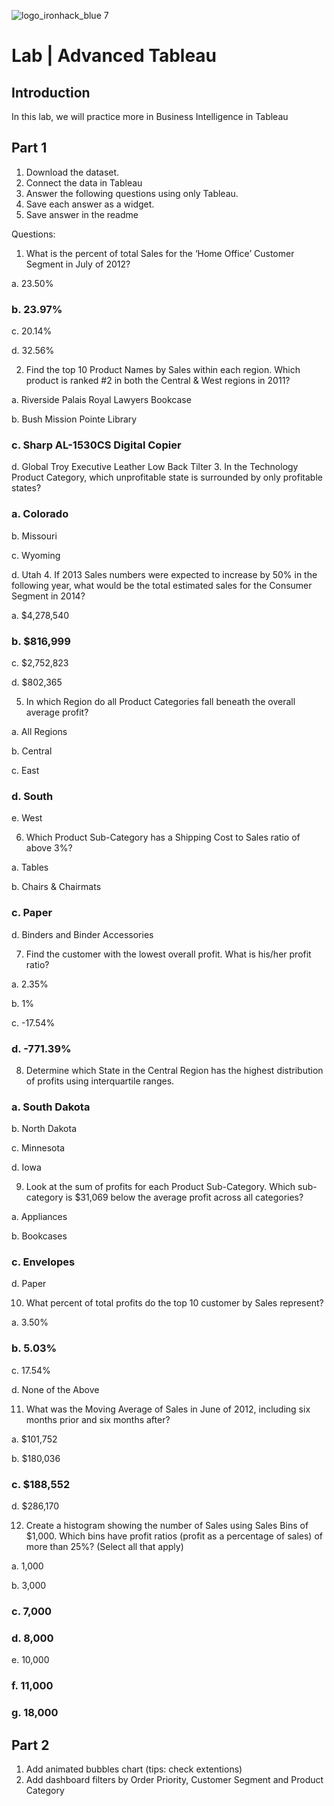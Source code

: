 ![logo_ironhack_blue 7](https://user-images.githubusercontent.com/23629340/40541063-a07a0a8a-601a-11e8-91b5-2f13e4e6b441.png)

# Lab | Advanced Tableau

## Introduction

In this lab, we will practice more in Business Intelligence in Tableau



## Part 1

1. Download the dataset.
2. Connect the data in Tableau
3. Answer the following questions using only Tableau. 
4. Save each answer as a widget. 
5. Save answer in the readme

Questions:
1. What is the percent of total Sales for the ‘Home Office’ Customer Segment in July of 2012?

a. 23.50%

### b. 23.97%

c. 20.14%

d. 32.56%

2. Find the top 10 Product Names by Sales within each region. Which product is ranked #2 in both the Central
& West regions in 2011?

a. Riverside Palais Royal Lawyers Bookcase

b. Bush Mission Pointe Library

### c. Sharp AL-1530CS Digital Copier

d. Global Troy Executive Leather Low Back Tilter
3. In the Technology Product Category, which unprofitable state is surrounded by only profitable states?

### a. Colorado

b. Missouri

c. Wyoming

d. Utah
4. If 2013 Sales numbers were expected to increase by 50% in the following year, what would be the total
estimated sales for the Consumer Segment in 2014?

a. $4,278,540

### b. $816,999

c. $2,752,823

d. $802,365

5. In which Region do all Product Categories fall beneath the overall average profit?

a. All Regions

b. Central

c. East

### d. South

e. West

6. Which Product Sub-Category has a Shipping Cost to Sales ratio of above 3%?

a. Tables

b. Chairs & Chairmats

### c. Paper

d. Binders and Binder Accessories

7. Find the customer with the lowest overall profit. What is his/her profit ratio?

a. 2.35%

b. 1%

c. -17.54%

### d. -771.39%

8. Determine which State in the Central Region has the highest distribution of profits using interquartile
ranges.

### a. South Dakota

b. North Dakota

c. Minnesota

d. Iowa

9. Look at the sum of profits for each Product Sub-Category. Which sub-category is $31,069 below the
average profit across all categories?

a. Appliances

b. Bookcases

### c. Envelopes

d. Paper

10. What percent of total profits do the top 10 customer by Sales represent?

a. 3.50%

### b. 5.03%

c. 17.54%

d. None of the Above

11. What was the Moving Average of Sales in June of 2012, including six months prior and six months after?

a. $101,752

b. $180,036

### c. $188,552

d. $286,170

12. Create a histogram showing the number of Sales using Sales Bins of $1,000. Which bins have profit ratios
(profit as a percentage of sales) of more than 25%? (Select all that apply)

a. 1,000

b. 3,000

### c. 7,000

### d. 8,000

e. 10,000

### f. 11,000

### g. 18,000


## Part 2
1. Add animated bubbles chart (tips: check extentions)
2. Add dashboard filters by Order Priority, Customer Segment and Product Category
